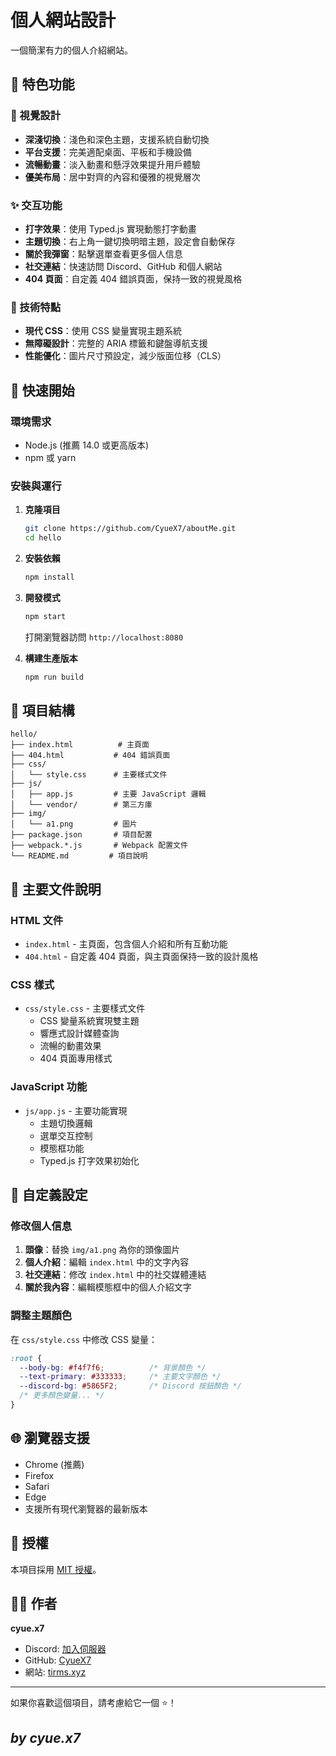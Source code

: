 # 個人網站設計

一個簡潔有力的個人介紹網站。

## 🌟 特色功能

### 🎨 視覺設計
- **深淺切換**：淺色和深色主題，支援系統自動切換
- **平台支援**：完美適配桌面、平板和手機設備
- **流暢動畫**：淡入動畫和懸浮效果提升用戶體驗
- **優美布局**：居中對齊的內容和優雅的視覺層次

### ✨ 交互功能
- **打字效果**：使用 Typed.js 實現動態打字動畫
- **主題切換**：右上角一鍵切換明暗主題，設定會自動保存
- **關於我彈窗**：點擊選單查看更多個人信息
- **社交連結**：快速訪問 Discord、GitHub 和個人網站
- **404 頁面**：自定義 404 錯誤頁面，保持一致的視覺風格

### 🔧 技術特點
- **現代 CSS**：使用 CSS 變量實現主題系統
- **無障礙設計**：完整的 ARIA 標籤和鍵盤導航支援
- **性能優化**：圖片尺寸預設定，減少版面位移（CLS）

## 🚀 快速開始

### 環境需求
- Node.js (推薦 14.0 或更高版本)
- npm 或 yarn

### 安裝與運行

1. **克隆項目**
   ```bash
   git clone https://github.com/CyueX7/aboutMe.git
   cd hello
   ```

2. **安裝依賴**
   ```bash
   npm install
   ```

3. **開發模式**
   ```bash
   npm start
   ```
   打開瀏覽器訪問 `http://localhost:8080`

4. **構建生產版本**
   ```bash
   npm run build
   ```

## 📁 項目結構

```
hello/
├── index.html          # 主頁面
├── 404.html           # 404 錯誤頁面
├── css/
│   └── style.css      # 主要樣式文件
├── js/
│   ├── app.js         # 主要 JavaScript 邏輯
│   └── vendor/        # 第三方庫
├── img/
│   └── a1.png         # 圖片
├── package.json       # 項目配置
├── webpack.*.js       # Webpack 配置文件
└── README.md         # 項目說明
```

## 🎯 主要文件說明

### HTML 文件
- `index.html` - 主頁面，包含個人介紹和所有互動功能
- `404.html` - 自定義 404 頁面，與主頁面保持一致的設計風格

### CSS 樣式
- `css/style.css` - 主要樣式文件
  - CSS 變量系統實現雙主題
  - 響應式設計媒體查詢
  - 流暢的動畫效果
  - 404 頁面專用樣式

### JavaScript 功能
- `js/app.js` - 主要功能實現
  - 主題切換邏輯
  - 選單交互控制
  - 模態框功能
  - Typed.js 打字效果初始化

## 🎨 自定義設定

### 修改個人信息
1. **頭像**：替換 `img/a1.png` 為你的頭像圖片
2. **個人介紹**：編輯 `index.html` 中的文字內容
3. **社交連結**：修改 `index.html` 中的社交媒體連結
4. **關於我內容**：編輯模態框中的個人介紹文字

### 調整主題顏色
在 `css/style.css` 中修改 CSS 變量：
```css
:root {
  --body-bg: #f4f7f6;          /* 背景顏色 */
  --text-primary: #333333;     /* 主要文字顏色 */
  --discord-bg: #5865F2;       /* Discord 按鈕顏色 */
  /* 更多顏色變量... */
}
```


## 🌐 瀏覽器支援

- Chrome (推薦)
- Firefox
- Safari
- Edge
- 支援所有現代瀏覽器的最新版本

## 📄 授權

本項目採用 [MIT 授權](LICENSE.txt)。

## 👨‍💻 作者

**cyue.x7**
- Discord: [加入伺服器](https://discord.gg/aaM4NBuU5q)
- GitHub: [CyueX7](https://github.com/CyueX7)
- 網站: [tirms.xyz](https://tirms.xyz)

---

如果你喜歡這個項目，請考慮給它一個 ⭐！

## *by cyue.x7*
